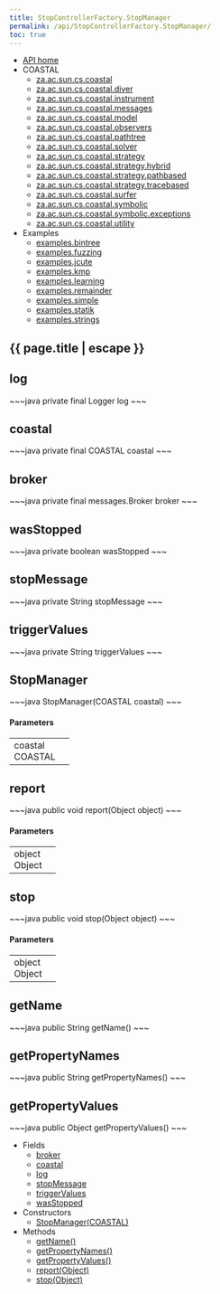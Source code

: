 ```yaml
---
title: StopControllerFactory.StopManager
permalink: /api/StopControllerFactory.StopManager/
toc: true
---
```


<section class="sidetoc">
<ul class="section-nav">
<li class="toc-entry toc-h2">
<a class="top" href="{{ '/api/' | relative_url }}">API home</a>
</li>
<li class="toc-entry toc-h2">
COASTAL<ul>
<li class="toc-entry toc-h3">
<a href="{{ '/api/za.ac.sun.cs.coastal/' | relative_url }}">za.ac.sun.cs.coastal</a></li>
<li class="toc-entry toc-h3">
<a href="{{ '/api/za.ac.sun.cs.coastal.diver/' | relative_url }}">za.ac.sun.cs.coastal.diver</a></li>
<li class="toc-entry toc-h3">
<a href="{{ '/api/za.ac.sun.cs.coastal.instrument/' | relative_url }}">za.ac.sun.cs.coastal.instrument</a></li>
<li class="toc-entry toc-h3">
<a href="{{ '/api/za.ac.sun.cs.coastal.messages/' | relative_url }}">za.ac.sun.cs.coastal.messages</a></li>
<li class="toc-entry toc-h3">
<a href="{{ '/api/za.ac.sun.cs.coastal.model/' | relative_url }}">za.ac.sun.cs.coastal.model</a></li>
<li class="toc-entry toc-h3">
<a href="{{ '/api/za.ac.sun.cs.coastal.observers/' | relative_url }}">za.ac.sun.cs.coastal.observers</a></li>
<li class="toc-entry toc-h3">
<a href="{{ '/api/za.ac.sun.cs.coastal.pathtree/' | relative_url }}">za.ac.sun.cs.coastal.pathtree</a></li>
<li class="toc-entry toc-h3">
<a href="{{ '/api/za.ac.sun.cs.coastal.solver/' | relative_url }}">za.ac.sun.cs.coastal.solver</a></li>
<li class="toc-entry toc-h3">
<a href="{{ '/api/za.ac.sun.cs.coastal.strategy/' | relative_url }}">za.ac.sun.cs.coastal.strategy</a></li>
<li class="toc-entry toc-h3">
<a href="{{ '/api/za.ac.sun.cs.coastal.strategy.hybrid/' | relative_url }}">za.ac.sun.cs.coastal.strategy.hybrid</a></li>
<li class="toc-entry toc-h3">
<a href="{{ '/api/za.ac.sun.cs.coastal.strategy.pathbased/' | relative_url }}">za.ac.sun.cs.coastal.strategy.pathbased</a></li>
<li class="toc-entry toc-h3">
<a href="{{ '/api/za.ac.sun.cs.coastal.strategy.tracebased/' | relative_url }}">za.ac.sun.cs.coastal.strategy.tracebased</a></li>
<li class="toc-entry toc-h3">
<a href="{{ '/api/za.ac.sun.cs.coastal.surfer/' | relative_url }}">za.ac.sun.cs.coastal.surfer</a></li>
<li class="toc-entry toc-h3">
<a href="{{ '/api/za.ac.sun.cs.coastal.symbolic/' | relative_url }}">za.ac.sun.cs.coastal.symbolic</a></li>
<li class="toc-entry toc-h3">
<a href="{{ '/api/za.ac.sun.cs.coastal.symbolic.exceptions/' | relative_url }}">za.ac.sun.cs.coastal.symbolic.exceptions</a></li>
<li class="toc-entry toc-h3">
<a href="{{ '/api/za.ac.sun.cs.coastal.utility/' | relative_url }}">za.ac.sun.cs.coastal.utility</a></li>
</ul>
</li>
<li class="toc-entry toc-h2">
Examples<ul>
<li class="toc-entry toc-h3">
<a href="{{ '/api/examples.bintree/' | relative_url }}">examples.bintree</a></li>
<li class="toc-entry toc-h3">
<a href="{{ '/api/examples.fuzzing/' | relative_url }}">examples.fuzzing</a></li>
<li class="toc-entry toc-h3">
<a href="{{ '/api/examples.jcute/' | relative_url }}">examples.jcute</a></li>
<li class="toc-entry toc-h3">
<a href="{{ '/api/examples.kmp/' | relative_url }}">examples.kmp</a></li>
<li class="toc-entry toc-h3">
<a href="{{ '/api/examples.learning/' | relative_url }}">examples.learning</a></li>
<li class="toc-entry toc-h3">
<a href="{{ '/api/examples.remainder/' | relative_url }}">examples.remainder</a></li>
<li class="toc-entry toc-h3">
<a href="{{ '/api/examples.simple/' | relative_url }}">examples.simple</a></li>
<li class="toc-entry toc-h3">
<a href="{{ '/api/examples.statik/' | relative_url }}">examples.statik</a></li>
<li class="toc-entry toc-h3">
<a href="{{ '/api/examples.strings/' | relative_url }}">examples.strings</a></li>
</ul>
</li>
</ul>
</section>
<section class="main class">
<h1>{{ page.title | escape }}</h1>
<h2><a class="anchor" name="log"></a>log</h2>
<div markdown="1">
~~~java
private final Logger log
~~~
</div>
<p>
</p>
<h2><a class="anchor" name="coastal"></a>coastal</h2>
<div markdown="1">
~~~java
private final COASTAL coastal
~~~
</div>
<p>
</p>
<h2><a class="anchor" name="broker"></a>broker</h2>
<div markdown="1">
~~~java
private final messages.Broker broker
~~~
</div>
<p>
</p>
<h2><a class="anchor" name="wasStopped"></a>wasStopped</h2>
<div markdown="1">
~~~java
private boolean wasStopped
~~~
</div>
<p>
</p>
<h2><a class="anchor" name="stopMessage"></a>stopMessage</h2>
<div markdown="1">
~~~java
private String stopMessage
~~~
</div>
<p>
</p>
<h2><a class="anchor" name="triggerValues"></a>triggerValues</h2>
<div markdown="1">
~~~java
private String triggerValues
~~~
</div>
<p>
</p>
<h2><a class="anchor" name="StopManager(COASTAL)"></a>StopManager</h2>
<div markdown="1">
~~~java
 StopManager(COASTAL coastal)
~~~
</div>
<h4>Parameters</h4>
<table class="parameters">
<tbody>
<tr>
<td>
coastal<br/><span class="paramtype">COASTAL</span></td>
<td>
</td>
</tr>
</tbody>
</table>
<h2><a class="anchor" name="report(Object)"></a>report</h2>
<div markdown="1">
~~~java
public void report(Object object)
~~~
</div>
<h4>Parameters</h4>
<table class="parameters">
<tbody>
<tr>
<td>
object<br/><span class="paramtype">Object</span></td>
<td>
</td>
</tr>
</tbody>
</table>
<h2><a class="anchor" name="stop(Object)"></a>stop</h2>
<div markdown="1">
~~~java
public void stop(Object object)
~~~
</div>
<h4>Parameters</h4>
<table class="parameters">
<tbody>
<tr>
<td>
object<br/><span class="paramtype">Object</span></td>
<td>
</td>
</tr>
</tbody>
</table>
<h2><a class="anchor" name="getName()"></a>getName</h2>
<div markdown="1">
~~~java
public String getName()
~~~
</div>
<h2><a class="anchor" name="getPropertyNames()"></a>getPropertyNames</h2>
<div markdown="1">
~~~java
public String getPropertyNames()
~~~
</div>
<h2><a class="anchor" name="getPropertyValues()"></a>getPropertyValues</h2>
<div markdown="1">
~~~java
public Object getPropertyValues()
~~~
</div>
</section>
<section class="apitoc">
<ul class="section-nav">
<li class="toc-entry toc-h2">
Fields<ul>
<li class="toc-entry toc-h3">
<a href="{{ '/api/StopControllerFactory.StopManager/' | relative_url }}#broker">broker</a></li>
<li class="toc-entry toc-h3">
<a href="{{ '/api/StopControllerFactory.StopManager/' | relative_url }}#coastal">coastal</a></li>
<li class="toc-entry toc-h3">
<a href="{{ '/api/StopControllerFactory.StopManager/' | relative_url }}#log">log</a></li>
<li class="toc-entry toc-h3">
<a href="{{ '/api/StopControllerFactory.StopManager/' | relative_url }}#stopMessage">stopMessage</a></li>
<li class="toc-entry toc-h3">
<a href="{{ '/api/StopControllerFactory.StopManager/' | relative_url }}#triggerValues">triggerValues</a></li>
<li class="toc-entry toc-h3">
<a href="{{ '/api/StopControllerFactory.StopManager/' | relative_url }}#wasStopped">wasStopped</a></li>
</ul>
</li>
<li class="toc-entry toc-h2">
Constructors<ul>
<li class="toc-entry toc-h3">
<a href="{{ '/api/StopControllerFactory.StopManager/' | relative_url }}#StopManager(COASTAL)">StopManager(COASTAL)</a></li>
</ul>
</li>
<li class="toc-entry toc-h2">
Methods<ul>
<li class="toc-entry toc-h3">
<a href="{{ '/api/StopControllerFactory.StopManager/' | relative_url }}#getName()">getName()</a></li>
<li class="toc-entry toc-h3">
<a href="{{ '/api/StopControllerFactory.StopManager/' | relative_url }}#getPropertyNames()">getPropertyNames()</a></li>
<li class="toc-entry toc-h3">
<a href="{{ '/api/StopControllerFactory.StopManager/' | relative_url }}#getPropertyValues()">getPropertyValues()</a></li>
<li class="toc-entry toc-h3">
<a href="{{ '/api/StopControllerFactory.StopManager/' | relative_url }}#report(Object)">report(Object)</a></li>
<li class="toc-entry toc-h3">
<a href="{{ '/api/StopControllerFactory.StopManager/' | relative_url }}#stop(Object)">stop(Object)</a></li>
</ul>
</li>

</ul>
</section>

